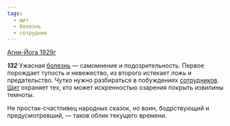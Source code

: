 ```yaml
---
tags:
  - щит
  - болезнь
  - сотрудник
---
```


[Агни-Йога 1929г](https://127.0.0.1:4002/agni/1929)

___132___
Ужасная [болезнь](../../../tags/#болезнь) — самомнение и подозрительность. Первое порождает тупость и невежество, из второго истекает ложь и предательство. Чутко нужно разбираться в побуждениях [сотрудников](../../../tags/#сотрудник). [Щит](../../../tags/#щит) охраняет тех, кто может искренностью озарения покрыть извилины темноты.   

Не простак-счастливец народных сказок, но воин, бодрствующий и предусмотревший, — таков облик текущего времени.